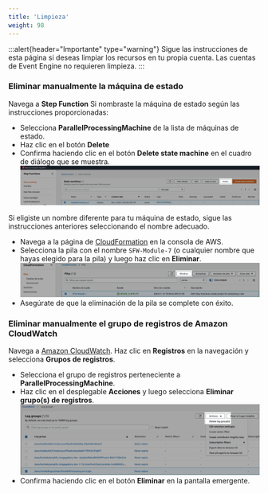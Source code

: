 ```yaml
---
title: 'Limpieza'
weight: 98
---
```


:::alert{header="Importante" type="warning"}
Sigue las instrucciones de esta página si deseas limpiar los recursos en tu propia cuenta. Las cuentas de Event Engine no requieren limpieza.
:::

### Eliminar manualmente la máquina de estado

Navega a **Step Function**
Si nombraste la máquina de estado según las instrucciones proporcionadas:

- Selecciona **ParallelProcessingMachine** de la lista de máquinas de estado.
- Haz clic en el botón **Delete**
- Confirma haciendo clic en el botón **Delete state machine** en el cuadro de diálogo que se muestra.
  ![Statemachine delete](/static/img/module-7/manual-delete-sm.png)

Si eligiste un nombre diferente para tu máquina de estado, sigue las instrucciones anteriores seleccionando el nombre adecuado.

- Navega a la página de [CloudFormation](https://console.aws.amazon.com/cloudformation/home) en la consola de AWS.
- Selecciona la pila con el nombre `SFW-Module-7` (o cualquier nombre que hayas elegido para la pila) y luego haz clic en **Eliminar**.
  ![CloudFormation delete](/static/img/es/setup/setup-cloudformation-delete.png)
- Asegúrate de que la eliminación de la pila se complete con éxito.

### Eliminar manualmente el grupo de registros de Amazon CloudWatch

Navega a [Amazon CloudWatch](https://console.aws.amazon.com/cloudwatch/home). Haz clic en **Registros** en la navegación y selecciona **Grupos de registros**.

- Selecciona el grupo de registros perteneciente a **ParallelProcessingMachine**.
- Haz clic en el desplegable **Acciones** y luego selecciona **Eliminar grupo(s) de registros**.
  ![Cloudwatch loggroup delete](/static/img/module-7/cloudwatch-cleanup.png)
- Confirma haciendo clic en el botón **Eliminar** en la pantalla emergente.

